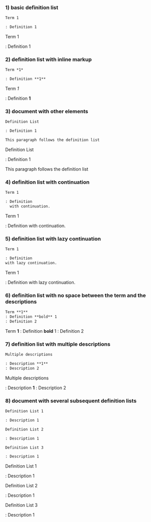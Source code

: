 <!-- ## \_original_module.md ------------ -->

### 1) basic definition list
```markdown
Term 1

: Definition 1
```
Term 1

: Definition 1

### 2) definition list with inline markup
```markdown
Term *1*

: Definition **1**
```
Term *1*

: Definition **1**

### 3) document with other elements
```markdown
Definition List

: Definition 1

This paragraph follows the definition list
```
Definition List

: Definition 1

This paragraph follows the definition list

### 4) definition list with continuation
```markdown
Term 1

: Definition
  with continuation.
```
Term 1

: Definition
  with continuation.

### 5) definition list with lazy continuation
```markdown
Term 1

: Definition
with lazy continuation.
```
Term 1

: Definition
with lazy continuation.

### 6) definition list with no space between the term and the descriptions
```markdown
Term **1**
: Definition **bold** 1
: Definition 2
```
Term **1**
: Definition **bold** 1
: Definition 2

### 7) definition list with multiple descriptions
```markdown
Multiple descriptions

: Description **1**
: Description 2
```
Multiple descriptions

: Description **1**
: Description 2

### 8) document with several subsequent definition lists
```markdown
Definition List 1

: Description 1

Definition List 2

: Description 1

Definition List 3

: Description 1
```
Definition List 1

: Description 1

Definition List 2

: Description 1

Definition List 3

: Description 1
